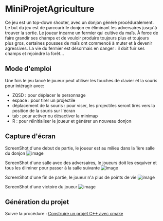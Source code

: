 # MiniProjetAgriculture

Ce jeu est un top-down shooter, avec un donjon généré procéduralement. Le but du jeu est de parcourir le donjon en éliminant les adversaires jusqu'à trouver la sortie. Le joueur incarne un fermier qui cultive du maïs. À force de faire grandir ses champs et de vouloir produire toujours plus et toujours plus gros, certaines pousses de maïs ont commencé à muter et à devenir agressives. La vie du fermier est désormais en danger : il doit fuir ses champs et rejoindre la forêt...

## Mode d'emploi

Une fois le jeu lancé le joueur peut utiliser les touches de clavier et la souris pour intéragir avec:
- ZQSD : pour déplacer le personnage
- espace : pour tirer un projectile
- déplacement de la souris : pour viser, les projectiles seront tirés vers la position de la souris sur l'écran
- tab : pour activer ou désactiver la minimap
- R : pour réinitialiser le joueur et générer un nouveau donjon

## Capture d'écran 

ScreenShot d'une debut de partie, le joueur est au milieu dans la 1ère salle du donjon
![image](https://github.com/user-attachments/assets/35ff5580-20aa-488a-ad7e-698c39a67822)

ScreenShot d'une salle avec des adversaires, le joueurs doit les esquiver et tous les éliminer pour passer à la salle suivante
![image](https://github.com/user-attachments/assets/6ef39622-b9bb-49cb-8d6e-b1f949c101bd)

ScreenShot d'une fin de partie, le joueur n'a plus de points de vie
![image](https://github.com/user-attachments/assets/9ccc2887-93dd-44b6-97dd-c226d2639209)

ScreenShot d'une victoire du joueur
![image](https://github.com/user-attachments/assets/27bae120-001a-42a7-b48f-2be208bb776b)

## Génération du projet

Suivre la procédure : [Construire un projet C++ avec cmake](https://www-inf.telecom-sudparis.eu/COURS/CSC4526/new_site/Supports/Documents/OutilsCSC4526/outilsCSC4526.html#construire-un-projet-c-avec-cmake)
